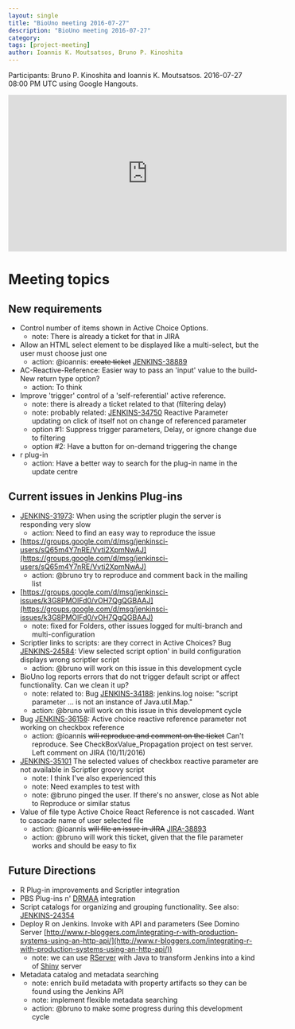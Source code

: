 ```yaml
---
layout: single
title: "BioUno meeting 2016-07-27"
description: "BioUno meeting 2016-07-27"
category:
tags: [project-meeting]
author: Ioannis K. Moutsatsos, Bruno P. Kinoshita
---
```


Participants: Bruno P. Kinoshita and Ioannis K. Moutsatsos. 2016-07-27 08:00 PM UTC using Google
Hangouts.

<iframe width="560" height="315" src="https://www.youtube.com/embed/_8eCDUzllzk" frameborder="0" allowfullscreen></iframe>

# Meeting topics

## New requirements

* Control number of items shown in Active Choice Options.
    * note: There is already a ticket for that in JIRA
* Allow an HTML select element to be displayed like a multi-select, but the user must choose just one
    * action: @ioannis: ~~create ticket~~ [JENKINS-38889](https://issues.jenkins-ci.org/browse/JENKINS-38889)
* AC-Reactive-Reference: Easier way to pass an 'input' value to the build-New return type option?
    * action: To think
* Improve 'trigger' control of a 'self-referential' active reference.
    * note: there is already a ticket related to that (filtering delay)
    * note: probably related: [JENKINS-34750](https://issues.jenkins-ci.org/browse/JENKINS-34750) Reactive Parameter updating on click of itself not on change of referenced parameter
    * option #1: Suppress trigger parameters, Delay, or ignore change due to filtering
    * option #2: Have a button for on-demand triggering the change
* r plug-in
    * action: Have a better way to search for the plug-in name in the update centre

## Current issues in Jenkins Plug-ins

* [JENKINS-31973](https://issues.jenkins-ci.org/browse/JENKINS-31973): When using the scriptler plugin the server is responding very slow
    * action: Need to find an easy way to reproduce the issue
* [https://groups.google.com/d/msg/jenkinsci-users/sQ65m4Y7nRE/Vvti2XpmNwAJ](https://groups.google.com/d/msg/jenkinsci-users/sQ65m4Y7nRE/Vvti2XpmNwAJ)
    * action: @bruno try to reproduce and comment back in the mailing list
* [https://groups.google.com/d/msg/jenkinsci-issues/k3G8PMOlFd0/vOH7QgQGBAAJ](https://groups.google.com/d/msg/jenkinsci-issues/k3G8PMOlFd0/vOH7QgQGBAAJ)
    * note: fixed for Folders, other issues logged for multi-branch and multi-configuration
* Scriptler links to scripts: are they correct in Active Choices? Bug [JENKINS-24584](https://issues.jenkins-ci.org/browse/JENKINS-24584): View selected script option' in build configuration displays wrong scriptler script
    * action: @bruno will work on this issue in this development cycle
* BioUno log reports errors that do not trigger default script or affect functionality. Can we clean it up?
    * note: related to: Bug [JENKINS-34188](https://issues.jenkins-ci.org/browse/JENKINS-34188): jenkins.log noise: "script parameter ... is not an instance of Java.util.Map."
    * action: @bruno will work on this issue in this development cycle
* Bug [JENKINS-36158](https://issues.jenkins-ci.org/browse/JENKINS-36158): Active choice reactive reference parameter not working on checkbox reference
    * action: @ioannis ~~will reproduce and comment on the ticket~~ Can't reproduce. See CheckBoxValue_Propagation project on test server. Left comment on JIRA (10/11/2016)
* [JENKINS-35101](https://issues.jenkins-ci.org/browse/JENKINS-35101) The selected values of checkbox reactive parameter are not available in Scriptler groovy script
    * note: I think I've also experienced this
    * note: Need examples to test with
    * note: @bruno pinged the user. If there's no answer, close as Not able to Reproduce or similar status
* Value of file type Active Choice React Reference is not cascaded. Want to cascade name of user selected file
    * action: @ioannis ~~will file an issue in JIRA~~ [JIRA-38893](https://issues.jenkins-ci.org/browse/JENKINS-38893)
    * action: @bruno will work this ticket, given that the file parameter works and should be easy to fix

## Future Directions

* R Plug-in improvements and Scriptler integration
* PBS Plug-ins n' [DRMAA](https://www.drmaa.org/) integration
* Script catalogs for organizing and grouping functionality. See also: [JENKINS-24354](https://issues.jenkins-ci.org/browse/JENKINS-24354)
* Deploy R on Jenkins. Invoke with API and parameters (See Domino Server [http://www.r-bloggers.com/integrating-r-with-production-systems-using-an-http-api/](http://www.r-bloggers.com/integrating-r-with-production-systems-using-an-http-api/))
    * note: we can use [RServer](https://rforge.net/Rserve/) with Java to transform Jenkins into a kind of [Shiny](http://shiny.rstudio.com/) server
* Metadata catalog and metadata searching
    * note: enrich build metadata with property artifacts so they can be found using the Jenkins API
    * note: implement flexible metadata searching
    * action: @bruno to make some progress during this development cycle
